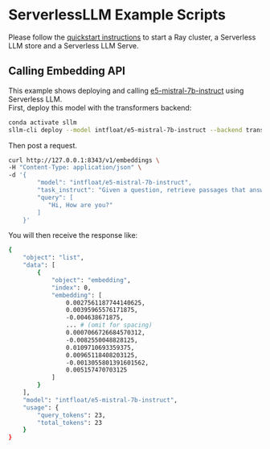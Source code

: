 # ServerlessLLM Example Scripts
Please follow the [quickstart instructions](https://serverlessllm.github.io/docs/stable/getting_started/quickstart) to start a Ray cluster, a Serverless LLM store and a Serverless LLM Serve.
## Calling Embedding API
This example shows deploying and calling [e5-mistral-7b-instruct](https://huggingface.co/intfloat/e5-mistral-7b-instruct) using Serverless LLM. \
First, deploy this model with the transformers backend:
```bash
conda activate sllm
sllm-cli deploy --model intfloat/e5-mistral-7b-instruct --backend transformers
```
Then post a request.
```bash
curl http://127.0.0.1:8343/v1/embeddings \
-H "Content-Type: application/json" \
-d '{
        "model": "intfloat/e5-mistral-7b-instruct",
        "task_instruct": "Given a question, retrieve passages that answer the question",
        "query": [
           "Hi, How are you?"
        ]
    }'
```
You will then receive the response like:
```bash
{
    "object": "list",
    "data": [
        {
            "object": "embedding",
            "index": 0,
            "embedding": [
                0.0027561187744140625,
                0.00395965576171875,
                -0.004638671875,
                ... # (omit for spacing)
                0.0007066726684570312,
                -0.0082550048828125,
                0.0109710693359375,
                0.00965118408203125,
                -0.0013055801391601562,
                0.005157470703125
            ]
        }
    ],
    "model": "intfloat/e5-mistral-7b-instruct",
    "usage": {
        "query_tokens": 23,
        "total_tokens": 23
    }
}
```
